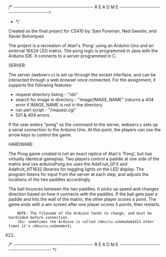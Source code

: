                                                                        
/* -----------------------------------------  R E A D M E ------------------------------------------\
- */   

Created as the final project for CS410 by: Sam Foreman, Ned Geeslin, and Xavier Bohorquez

The project is a recreation of Atari's 'Pong' using an Arduino Uno and an external 16X24 LED matrix.
The pong logic is programmed in Java with the Arduino IDE. It connects to a server programmed in C.

SERVER:

The server (webserv.c) is set up through the socket interface, and can be interacted through a web
browser once connected. For the assignment, it supports the following features:
  - request directory listing - "/dir"
  - search for image in directory - "image/IMAGE_NAME" (returns a 404 error if IMAGE_NAME
  is not in the directory.
  - run perl script - "/request.cgi"
  - 501 & 404 errors.
  
If the user enters "pong" as the command to the server, webserv.c sets up a serial connection to
the Arduino Uno. At this point, the players can use the arrow keys to control the game.


HARDWARE:

The Pong game created is not an exact replica of Atari's 'Pong', but has virtually identical
gameplay. Two players control a paddle at one side of the matrix and use 
arduinoPong.ino uses the AdaFruit_GFX and Adafruit_HT1632 libraries for toggling lights on the LED
display. The program listens for input from the server at each step, and adjusts the locations of
the two paddles accordingly. 

The ball bounces between the two paddles. It picks up speed and changes direction based on how it 
connects with the paddles. If the ball gets past a paddle and hits the wall of the matrix, the 
other player scores a point.  The game ends with a win screen after one player scores 5 points, 
then restarts.                 
                                                                                                     
        NOTE: The filename of the Arduino tends to change, and must be hardcoded before connection.  
        (Ex: sometimes the Arduino is called /dev/cu.usbmodem1411 other times it's /dev/cu.usbmoden1\
422)                                                                                                 
                                                                                                     
                                                                                                     
/* -----------------------------------------  R E A D M E ------------------------------------------- */                                                                                                 
               
